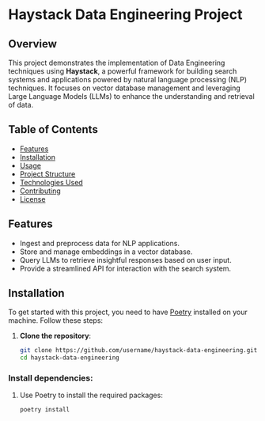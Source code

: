 # Haystack Data Engineering Project

## Overview
This project demonstrates the implementation of Data Engineering techniques using **Haystack**, a powerful framework for building search systems and applications powered by natural language processing (NLP) techniques. It focuses on vector database management and leveraging Large Language Models (LLMs) to enhance the understanding and retrieval of data.

## Table of Contents
- [Features](#features)
- [Installation](#installation)
- [Usage](#usage)
- [Project Structure](#project-structure)
- [Technologies Used](#technologies-used)
- [Contributing](#contributing)
- [License](#license)

## Features
- Ingest and preprocess data for NLP applications.
- Store and manage embeddings in a vector database.
- Query LLMs to retrieve insightful responses based on user input.
- Provide a streamlined API for interaction with the search system.

## Installation
To get started with this project, you need to have [Poetry](https://python-poetry.org/) installed on your machine. Follow these steps:

1. **Clone the repository**:
   ```bash
   git clone https://github.com/username/haystack-data-engineering.git
   cd haystack-data-engineering

### Install dependencies:

1. Use Poetry to install the required packages:

    ```bash
    poetry install